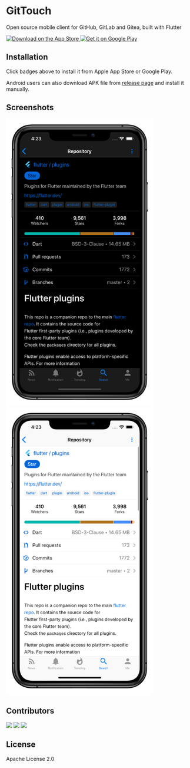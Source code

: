 # GitTouch

Open source mobile client for GitHub, GitLab and Gitea, built with Flutter

<p>
  <a href="https://itunes.apple.com/us/app/gittouch/id1452042346">
    <img alt="Download on the App Store" title="App Store" src="https://raw.githubusercontent.com/pd4d10/git-touch/master/assets/app-store-badge.png" height="50" />
  </a>
  <a href="https://play.google.com/store/apps/details?id=io.github.pd4d10.gittouch">
    <img alt="Get it on Google Play" title="Google Play" src="https://raw.githubusercontent.com/pd4d10/git-touch/master/assets/google-play-badge.png" height="50" />
  </a>
</p>

## Installation

Click badges above to install it from Apple App Store or Google Play.

Android users can also download APK file from [release page](https://github.com/pd4d10/git-touch/releases) and install it manually.

## Screenshots

<p>
  <img src="assets/screenshot-dark.png" alt="Dark screenshot" width="400" />
  <img src="assets/screenshot-light.png" alt="Light screenshot" width="400" />
</p>

## Contributors

![](https://sourcerer.io/fame/pd4d10/pd4d10/git-touch/images/0)
![](https://sourcerer.io/fame/pd4d10/pd4d10/git-touch/images/1)
![](https://sourcerer.io/fame/pd4d10/pd4d10/git-touch/images/2)

## License

Apache License 2.0
